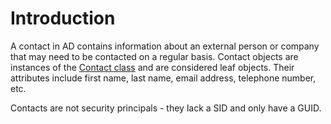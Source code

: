 # Introduction

A contact in AD contains information about an external person or company that may need to be contacted on a regular basis. Contact objects are instances of the [Contact class](https://learn.microsoft.com/en-us/windows/win32/adschema/c-contact) and are considered leaf objects. Their attributes include first name, last name, email address, telephone number, etc.

Contacts are not security principals - they lack a SID and only have a GUID.
